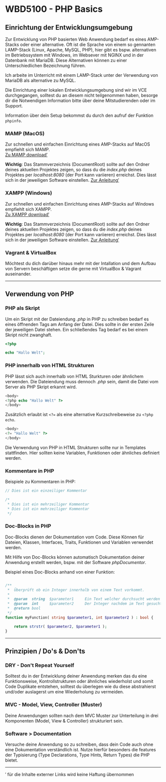 # WBD5100 - PHP Basics

## Einrichtung der Entwicklungsumgebung
Zur Entwicklung von PHP basierten Web Anwendung bedarf es eines AMP-Stacks oder einer alternative.
Oft ist die Sprache von einem so gennanten LAMP-Stack (Linux, Apache, MySQL, PHP), hier gibt es bspw. alternativen im Betriebssystem mit Windows, im Websever mit NGINX und in der Datenbank mit MariaDB. Diese Alternativen können zu einer Unterschiedlichen Bezeichnung führen.

Ich arbeite im Unterricht mit einem LAMP-Stack unter der Verwendung von MariaDB als alternative zu MySQL.

Die Einrichtung einer lokalen Entwicklungsumgebung sind wir im VCE durchgegangen, solltest du an diesem nicht teilgenommen haben, besorge dir die Notwendigen Information bitte über deine Mitstudierenden oder im Support.

Information über dein Setup bekommst du durch den aufruf der Funktion `phpinfo`.

### MAMP (MacOS)
Zur schnellen und einfachen Einrichtung eines AMP-Stacks auf MacOS empfiehlt sich MAMP.   
[Zu MAMP download′](https://www.mamp.info/)

**Wichtig**: Das Stammverzeichnis (DocumentRoot) sollte auf den Ordner deines aktuellen Projektes zeigen, so dass du die *index.php* deines Projektes per *localhost:8080* (der Port kann variieren) erreichst.
Dies lässt sich in der jeweiligen Software einstellen. [Zur Anleitung′](https://documentation-5.mamp.info/en/MAMP-Mac/Preferences/Web-Server/index.html)

### XAMPP (Windows)
Zur schnellen und einfachen Einrichtung eines AMP-Stacks auf Windows empfiehlt sich XAMPP.   
[Zu XAMPP download′](https://www.mamp.info/)

**Wichtig**: Das Stammverzeichnis (DocumentRoot) sollte auf den Ordner deines aktuellen Projektes zeigen, so dass du die *index.php* deines Projektes per *localhost:8080* (der Port kann variieren) erreichst.
Dies lässt sich in der jeweiligen Software einstellen. [Zur Anleitung′](https://stackoverflow.com/questions/10157333/xampp-change-document-root)


### Vagrant & VirtualBox
Möchtest du dich darüber hinaus mehr mit der Intallation und dem Aufbau von Servern beschäftigen setze die gerne mit VirtualBox & Vagrant auseinander.

---

## Verwendung von PHP

### PHP als Skript
Um ein Skript mit der Dateiendung *.php* in PHP zu schreiben bedarf es eines öffnenden Tags am Anfang der Datei.
Dies sollte in der ersten Zeile der jeweiligen Datei stehen. Ein schließendes Tag bedarf es bei einem Skript nicht zwanghaft.
```php
<?php

echo "Hallo Welt";
```

### PHP innerhalb von HTML Strukturen
PHP lässt sich auch innerhalb von HTML Sturkturen oder ähnlichem verwenden. 
Die Dateiendung muss dennoch *.php* sein, damit die Datei vom Server als PHP Skript erkannt wird.
```php
<body>
<?php echo "Hallo Welt" ?>
</body>
```

Zusätzlich erlaubt ist `<?=` als eine alternative Kurzschreibeweise zu `<?php echo`.
```php
<body>
<?= "Hallo Welt" ?>
</body>
```
Die Verwendung von PHP in HTML Strukturen sollte nur in Templates stattfinden. 
Hier sollten keine Variablen, Funktionen oder ähnliches definiert werden.

### Kommentare in PHP
Beispiele zu Kommentaren in PHP:
```php
// Dies ist ein einzeiliger Kommentar

/*
 * Dies ist ein mehrzeiliger Kommentar
 * Dies ist ein mehrzeiliger Kommentar
 */
```

### Doc-Blocks in PHP

Doc-Blocks dienen der Dokumentation vom Code. Diese Können für Dateien, Klassen, Interfaces, Traits, Funktionen und Variablen verwendet werden.

Mit Hilfe von Doc-Blocks können automatisch Dokumentation deiner Anwendung erstellt werden, bspw. mit der Software *phpDocumentor*.

Beispiel eines Doc-Blocks anhand von einer Funktion:
```php

/**
 *  Überprüft ob ein Integer innerhalb von einem Text vorkommt.
 *
 *  @param  string  $parameter1     Ein Text welcher durchsucht werden soll
 *  @param  int     $parameter2     Der Integer nachdem im Text gesucht werden soll
 *  @return bool
 */
function myFunction( string $parameter1, int $parameter2 ) : bool {

    return strstr( $parameter2, $parameter1 );
}
```

---

## Prinzipien / Do's & Don'ts

### DRY - Don't Repeat Yourself
Solltest du in der Entwicklung deiner Anwendung merken das du eine Funktionsweise, Kontrollstrukturen oder ähnliches wiederholst und somit Code Duplikate entstehen, solltest du überlegen wie du diese abstrahierst und/oder auslagerst um eine Wiederholung zu vermeiden.

### MVC - Model, View, Controller (Muster)
Deine Anwendungen sollten nach dem MVC Muster zur Unterteilung in drei Komponenten (Model, View & Controller) strukturiert sein.

### Software > Documentation
Versuche deine Anwendung so zu schreiben, dass dein Code auch ohne eine Dokumentation verständlich ist. Nutze hierfür besonders die features der Typisierung (Type Declarations, Type Hints, Return Types) die PHP bietet.

---

′ für die Inhalte externer Links wird keine Haftung übernommen